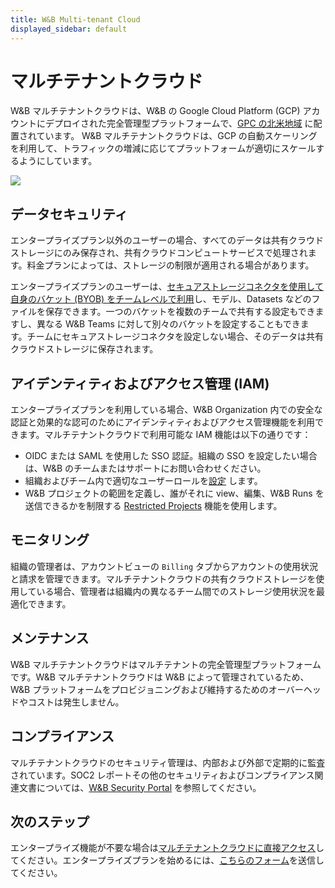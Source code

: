 ```yaml
---
title: W&B Multi-tenant Cloud
displayed_sidebar: default
---
```



# マルチテナントクラウド

W&B マルチテナントクラウドは、W&B の Google Cloud Platform (GCP) アカウントにデプロイされた完全管理型プラットフォームで、[GPC の北米地域](https://cloud.google.com/compute/docs/regions-zones) に配置されています。 W&B マルチテナントクラウドは、GCP の自動スケーリングを利用して、トラフィックの増減に応じてプラットフォームが適切にスケールするようにしています。

![](/images/hosting/saas_cloud_arch.png)

## データセキュリティ

エンタープライズプラン以外のユーザーの場合、すべてのデータは共有クラウドストレージにのみ保存され、共有クラウドコンピュートサービスで処理されます。料金プランによっては、ストレージの制限が適用される場合があります。

エンタープライズプランのユーザーは、[セキュアストレージコネクタを使用して自身のバケット (BYOB) をチームレベルで利用](../data-security/secure-storage-connector.md)し、モデル、Datasets などのファイルを保存できます。一つのバケットを複数のチームで共有する設定もできますし、異なる W&B Teams に対して別々のバケットを設定することもできます。チームにセキュアストレージコネクタを設定しない場合、そのデータは共有クラウドストレージに保存されます。

## アイデンティティおよびアクセス管理 (IAM)
エンタープライズプランを利用している場合、W&B Organization 内での安全な認証と効果的な認可のためにアイデンティティおよびアクセス管理機能を利用できます。マルチテナントクラウドで利用可能な IAM 機能は以下の通りです：

* OIDC または SAML を使用した SSO 認証。組織の SSO を設定したい場合は、W&B のチームまたはサポートにお問い合わせください。
* 組織およびチーム内で適切なユーザーロールを[設定](../iam/manage-users.md) します。
* W&B プロジェクトの範囲を定義し、誰がそれに view、編集、W&B Runs を送信できるかを制限する [Restricted Projects](../iam/restricted-projects.md) 機能を使用します。

## モニタリング
組織の管理者は、アカウントビューの `Billing` タブからアカウントの使用状況と請求を管理できます。マルチテナントクラウドの共有クラウドストレージを使用している場合、管理者は組織内の異なるチーム間でのストレージ使用状況を最適化できます。

## メンテナンス
W&B マルチテナントクラウドはマルチテナントの完全管理型プラットフォームです。W&B マルチテナントクラウドは W&B によって管理されているため、W&B プラットフォームをプロビジョニングおよび維持するためのオーバーヘッドやコストは発生しません。

## コンプライアンス
マルチテナントクラウドのセキュリティ管理は、内部および外部で定期的に監査されています。SOC2 レポートその他のセキュリティおよびコンプライアンス関連文書については、[W&B Security Portal](https://security.wandb.ai/) を参照してください。

## 次のステップ
エンタープライズ機能が不要な場合は[マルチテナントクラウドに直接アクセス](https://wandb.ai)してください。エンタープライズプランを始めるには、[こちらのフォーム](https://wandb.ai/site/for-enterprise/multi-tenant-saas-trial)を送信してください。